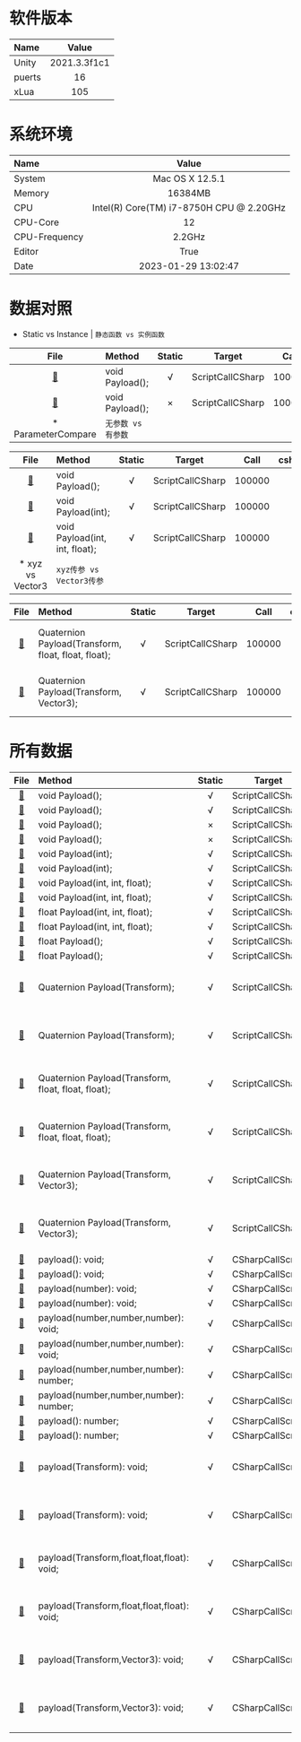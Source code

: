 
# 软件版本
| Name            | Value             |
| :----           | :----:            |
| Unity           | 2021.3.3f1c1               |
| puerts          | 16               |
| xLua            | 105               |
# 系统环境
| Name            | Value             |
| :----           | :----:            |
| System          | Mac OS X 12.5.1               |
| Memory          | 16384MB             |
| CPU             | Intel(R) Core(TM) i7-8750H CPU @ 2.20GHz               |
| CPU-Core        | 12               |
| CPU-Frequency   | 2.2GHz            |
| Editor          | True               |
| Date            | 2023-01-29 13:02:47               |
# 数据对照
* Static vs Instance | 	`静态函数 vs 实例函数`

| File      | Method    | Static    | Target    | Call      | csharp(ms)| puerts(ms)| xLua(ms)  | csharpResult  | puertsResult  | xLuaResult    |
| :----:    | :----     | :----:    | :----:    | :----:    | :----:    | :----:    | :----:    | :----:        | :----:        | :----:        |
| [:page_facing_up:](/Assets/CScripts/Examples/Example1.cs)       | void Payload();       | √       | ScriptCallCSharp       | 100000       | 0.8       | 7.5       | 6.6       | `null`           | `null`           | `null`          |
| [:page_facing_up:](/Assets/CScripts/Examples/Example2.cs)       | void Payload();       | ×       | ScriptCallCSharp       | 100000       | 0.9       | 10.7       | 22.6       | `null`           | `null`           | `null`          |
* ParameterCompare | 	`无参数 vs 有参数`

| File      | Method    | Static    | Target    | Call      | csharp(ms)| puerts(ms)| xLua(ms)  | csharpResult  | puertsResult  | xLuaResult    |
| :----:    | :----     | :----:    | :----:    | :----:    | :----:    | :----:    | :----:    | :----:        | :----:        | :----:        |
| [:page_facing_up:](/Assets/CScripts/Examples/Example1.cs)       | void Payload();       | √       | ScriptCallCSharp       | 100000       | 0.8       | 7.5       | 6.6       | `null`           | `null`           | `null`          |
| [:page_facing_up:](/Assets/CScripts/Examples/Example3.cs)       | void Payload(int);       | √       | ScriptCallCSharp       | 100000       | 0.9       | 14.3       | 9.1       | `null`           | `null`           | `null`          |
| [:page_facing_up:](/Assets/CScripts/Examples/Example4.cs)       | void Payload(int, int, float);       | √       | ScriptCallCSharp       | 100000       | 0.8       | 26.5       | 15.1       | `null`           | `null`           | `null`          |
* xyz vs Vector3 | 	`xyz传参 vs Vector3传参`

| File      | Method    | Static    | Target    | Call      | csharp(ms)| puerts(ms)| xLua(ms)  | csharpResult  | puertsResult  | xLuaResult    |
| :----:    | :----     | :----:    | :----:    | :----:    | :----:    | :----:    | :----:    | :----:        | :----:        | :----:        |
| [:page_facing_up:](/Assets/CScripts/Examples/Example8.cs)       | Quaternion Payload(Transform, float, float, float);       | √       | ScriptCallCSharp       | 100000       | 48.6       | 154.4       | 60.2       | (-0.09419, -0.14436, -0.19910, -0.96470)           | (-0.09419, -0.14436, -0.19910, -0.96470)           | (-0.09419, -0.14436, -0.19910, -0.96470)          |
| [:page_facing_up:](/Assets/CScripts/Examples/Example9.cs)       | Quaternion Payload(Transform, Vector3);       | √       | ScriptCallCSharp       | 100000       | 30.6       | 170.2       | 59.3       | (-0.27067, -0.50771, -0.76719, -0.28352)           | (-0.27067, -0.50771, -0.76719, -0.28352)           | (-0.27067, -0.50771, -0.76719, -0.28352)          |
# 所有数据
| File      | Method    | Static    | Target    | Call      | csharp(ms)| puerts(ms)| xLua(ms)  | csharpResult  | puertsResult  | xLuaResult    |
| :----:    | :----     | :----:    | :----:    | :----:    | :----:    | :----:    | :----:    | :----:        | :----:        | :----:        |
| [:page_facing_up:](/Assets/CScripts/Examples/Example1.cs)       | void Payload();       | √       | ScriptCallCSharp       | 10000       | 0.3       | 8.6       | 2.8       | `null`           | `null`           | `null`          |
| [:page_facing_up:](/Assets/CScripts/Examples/Example1.cs)       | void Payload();       | √       | ScriptCallCSharp       | 100000       | 0.8       | 7.5       | 6.6       | `null`           | `null`           | `null`          |
| [:page_facing_up:](/Assets/CScripts/Examples/Example2.cs)       | void Payload();       | ×       | ScriptCallCSharp       | 10000       | 0.3       | 4.3       | 4.6       | `null`           | `null`           | `null`          |
| [:page_facing_up:](/Assets/CScripts/Examples/Example2.cs)       | void Payload();       | ×       | ScriptCallCSharp       | 100000       | 0.9       | 10.7       | 22.6       | `null`           | `null`           | `null`          |
| [:page_facing_up:](/Assets/CScripts/Examples/Example3.cs)       | void Payload(int);       | √       | ScriptCallCSharp       | 10000       | 0.3       | 4.4       | 3.1       | `null`           | `null`           | `null`          |
| [:page_facing_up:](/Assets/CScripts/Examples/Example3.cs)       | void Payload(int);       | √       | ScriptCallCSharp       | 100000       | 0.9       | 14.3       | 9.1       | `null`           | `null`           | `null`          |
| [:page_facing_up:](/Assets/CScripts/Examples/Example4.cs)       | void Payload(int, int, float);       | √       | ScriptCallCSharp       | 10000       | 0.3       | 5.5       | 3.0       | `null`           | `null`           | `null`          |
| [:page_facing_up:](/Assets/CScripts/Examples/Example4.cs)       | void Payload(int, int, float);       | √       | ScriptCallCSharp       | 100000       | 0.8       | 26.5       | 15.1       | `null`           | `null`           | `null`          |
| [:page_facing_up:](/Assets/CScripts/Examples/Example5.cs)       | float Payload(int, int, float);       | √       | ScriptCallCSharp       | 10000       | 0.5       | 8.2       | 3.7       | 1.500183E+08           | 1.50015E+08           | 150015000          |
| [:page_facing_up:](/Assets/CScripts/Examples/Example5.cs)       | float Payload(int, int, float);       | √       | ScriptCallCSharp       | 100000       | 2.5       | 35.7       | 18.4       | 1.500022E+10           | 1.500015E+10           | 15000150000          |
| [:page_facing_up:](/Assets/CScripts/Examples/Example6.cs)       | float Payload();       | √       | ScriptCallCSharp       | 10000       | 0.3       | 3.6       | 2.3       | 60000           | 60000           | 60000          |
| [:page_facing_up:](/Assets/CScripts/Examples/Example6.cs)       | float Payload();       | √       | ScriptCallCSharp       | 100000       | 1.1       | 10.4       | 9.3       | 600000           | 600000           | 600000          |
| [:page_facing_up:](/Assets/CScripts/Examples/Example7.cs)       | Quaternion Payload(Transform);       | √       | ScriptCallCSharp       | 10000       | 5.1       | 43.2       | 32.4       | (-0.05177, -0.05087, -0.05087, 0.99606)           | (-0.05177, -0.05087, -0.05087, 0.99606)           | (-0.05177, -0.05087, -0.05087, 0.99606)          |
| [:page_facing_up:](/Assets/CScripts/Examples/Example7.cs)       | Quaternion Payload(Transform);       | √       | ScriptCallCSharp       | 100000       | 36.0       | 121.2       | 56.7       | (-0.45293, -0.44509, -0.44509, 0.63138)           | (-0.45293, -0.44509, -0.44509, 0.63138)           | (-0.45293, -0.44509, -0.44509, 0.63138)          |
| [:page_facing_up:](/Assets/CScripts/Examples/Example8.cs)       | Quaternion Payload(Transform, float, float, float);       | √       | ScriptCallCSharp       | 10000       | 5.1       | 21.6       | 9.0       | (0.38534, 0.54131, 0.74695, -0.02384)           | (0.38534, 0.54131, 0.74695, -0.02384)           | (0.38534, 0.54131, 0.74695, -0.02384)          |
| [:page_facing_up:](/Assets/CScripts/Examples/Example8.cs)       | Quaternion Payload(Transform, float, float, float);       | √       | ScriptCallCSharp       | 100000       | 48.6       | 154.4       | 60.2       | (-0.09419, -0.14436, -0.19910, -0.96470)           | (-0.09419, -0.14436, -0.19910, -0.96470)           | (-0.09419, -0.14436, -0.19910, -0.96470)          |
| [:page_facing_up:](/Assets/CScripts/Examples/Example9.cs)       | Quaternion Payload(Transform, Vector3);       | √       | ScriptCallCSharp       | 10000       | 3.5       | 23.1       | 9.9       | (-0.27992, -0.52505, -0.79347, 0.12798)           | (-0.27992, -0.52505, -0.79347, 0.12798)           | (-0.27992, -0.52505, -0.79347, 0.12798)          |
| [:page_facing_up:](/Assets/CScripts/Examples/Example9.cs)       | Quaternion Payload(Transform, Vector3);       | √       | ScriptCallCSharp       | 100000       | 30.6       | 170.2       | 59.3       | (-0.27067, -0.50771, -0.76719, -0.28352)           | (-0.27067, -0.50771, -0.76719, -0.28352)           | (-0.27067, -0.50771, -0.76719, -0.28352)          |
| [:page_facing_up:](/Assets/CScripts/Examples/Example101.cs)       | payload(): void;       | √       | CSharpCallScript       | 10000       | `fail`       | 13.3       | 16.1       | `null`           | `null`           | `null`          |
| [:page_facing_up:](/Assets/CScripts/Examples/Example101.cs)       | payload(): void;       | √       | CSharpCallScript       | 100000       | `fail`       | 37.9       | 113.2       | `null`           | `null`           | `null`          |
| [:page_facing_up:](/Assets/CScripts/Examples/Example103.cs)       | payload(number): void;       | √       | CSharpCallScript       | 10000       | `fail`       | 9.8       | 13.1       | `null`           | `null`           | `null`          |
| [:page_facing_up:](/Assets/CScripts/Examples/Example103.cs)       | payload(number): void;       | √       | CSharpCallScript       | 100000       | `fail`       | 93.2       | 113.1       | `null`           | `null`           | `null`          |
| [:page_facing_up:](/Assets/CScripts/Examples/Example104.cs)       | payload(number,number,number): void;       | √       | CSharpCallScript       | 10000       | `fail`       | 14.4       | 13.4       | `null`           | `null`           | `null`          |
| [:page_facing_up:](/Assets/CScripts/Examples/Example104.cs)       | payload(number,number,number): void;       | √       | CSharpCallScript       | 100000       | `fail`       | 116.9       | 146.3       | `null`           | `null`           | `null`          |
| [:page_facing_up:](/Assets/CScripts/Examples/Example105.cs)       | payload(number,number,number): number;       | √       | CSharpCallScript       | 10000       | `fail`       | 15.1       | 12.5       | `null`           | 1.500183E+08           | 1.500183E+08          |
| [:page_facing_up:](/Assets/CScripts/Examples/Example105.cs)       | payload(number,number,number): number;       | √       | CSharpCallScript       | 100000       | `fail`       | 149.9       | 176.9       | `null`           | 1.500022E+10           | 1.500022E+10          |
| [:page_facing_up:](/Assets/CScripts/Examples/Example106.cs)       | payload(): number;       | √       | CSharpCallScript       | 10000       | `fail`       | 7.3       | 11.5       | `null`           | 60000           | 60000          |
| [:page_facing_up:](/Assets/CScripts/Examples/Example106.cs)       | payload(): number;       | √       | CSharpCallScript       | 100000       | `fail`       | 60.8       | 112.9       | `null`           | 600000           | 600000          |
| [:page_facing_up:](/Assets/CScripts/Examples/Example107.cs)       | payload(Transform): void;       | √       | CSharpCallScript       | 10000       | `fail`       | 91.6       | 88.1       | `null`           | (-0.05177, -0.05087, -0.05087, 0.99606)           | (-0.05177, -0.05087, -0.05087, 0.99606)          |
| [:page_facing_up:](/Assets/CScripts/Examples/Example107.cs)       | payload(Transform): void;       | √       | CSharpCallScript       | 100000       | `fail`       | 881.8       | 873.5       | `null`           | (-0.45293, -0.44509, -0.44509, 0.63138)           | (-0.45293, -0.44509, -0.44509, 0.63138)          |
| [:page_facing_up:](/Assets/CScripts/Examples/Example108.cs)       | payload(Transform,float,float,float): void;       | √       | CSharpCallScript       | 10000       | `fail`       | 96.6       | 90.0       | `null`           | (0.38534, 0.54131, 0.74695, -0.02384)           | (0.38534, 0.54131, 0.74695, -0.02384)          |
| [:page_facing_up:](/Assets/CScripts/Examples/Example108.cs)       | payload(Transform,float,float,float): void;       | √       | CSharpCallScript       | 100000       | `fail`       | 904.4       | 894.2       | `null`           | (-0.09419, -0.14436, -0.19910, -0.96470)           | (-0.09419, -0.14436, -0.19910, -0.96470)          |
| [:page_facing_up:](/Assets/CScripts/Examples/Example109.cs)       | payload(Transform,Vector3): void;       | √       | CSharpCallScript       | 10000       | `fail`       | 123.9       | 115.6       | `null`           | (-0.27992, -0.52505, -0.79347, 0.12798)           | (-0.27992, -0.52505, -0.79347, 0.12798)          |
| [:page_facing_up:](/Assets/CScripts/Examples/Example109.cs)       | payload(Transform,Vector3): void;       | √       | CSharpCallScript       | 100000       | `fail`       | 1246.6       | 1136.7       | `null`           | (-0.27067, -0.50771, -0.76719, -0.28352)           | (-0.27067, -0.50771, -0.76719, -0.28352)          |